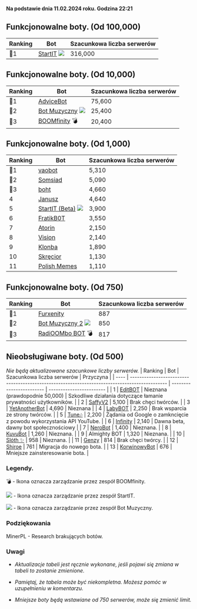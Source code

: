 **Na podstawie dnia 11.02.2024 roku. Godzina 22:21**

## Funkcjonowalne boty. (Od 100,000)

| Ranking | Bot                                                                                           | Szacunkowa liczba serwerów |
| ---- | --------------------------------------------------------------------------------------------- | ------------------------ |
|    🥇1 | [StartIT](https://discord.com/oauth2/authorize?client_id=572906387382861835&permissions=8&scope=bot) ![](https://pawelek.ml/startit.ico)          |               316,000 |

## Funkcjonowalne boty. (Od 10,000)
| Ranking | Bot                                                                                           | Szacunkowa liczba serwerów |
| ---- | --------------------------------------------------------------------------------------------- | ------------------------ |
|    🥇1 | [AdviceBot](https://discord.com/oauth2/authorize?client_id=942110955502989373&permissions=8&scope=bot)        |               75,600 |
|    🥈2 | [Bot Muzyczny](https://discord.com/oauth2/authorize?client_id=840892428613320726&permissions=8&scope=bot) ![](https://pawelek.ml/Bot-Muzyczny.ico)        |               25,400 |
|    🥉3 | [BOOMfinity](https://discord.com/oauth2/authorize?client_id=450017151323996173&permissions=8&scope=bot) 💣        |               20,400 |

## Funkcjonowalne boty. (Od 1,000)
| Ranking | Bot                                                                                           | Szacunkowa liczba serwerów |
| ---- | --------------------------------------------------------------------------------------------- | ------------------------ |
|    🥇1 | [vaobot](https://discord.com/oauth2/authorize?client_id=582183202341388308&scope=bot)           |      5,310        |
|    🥈2 | [Somsiad](https://discord.com/oauth2/authorize?client_id=473816281028493314&permissions=8&scope=bot)           |      5,090      |
|    🥉3 | [boht](https://discord.com/oauth2/authorize?client_id=489377322042916885&permissions=8&scope=bot)        |               4,660 |
|    4 | [Janusz](https://discord.com/oauth2/authorize?client_id=699551628499615764&permissions=8&scope=bot)        |               4,640 |
|    5 | [StartIT (Beta)](https://discord.com/oauth2/authorize?client_id=690617660177907712&permissions=8&scope=bot) ![](https://pawelek.ml/startit.ico)        |               3,900 |
|    6 | [FratikB0T](https://discord.com/oauth2/authorize?client_id=338359366891732993&permissions=8&scope=bot)        |               3,550 |
|    7 | [Atorin](https://discord.com/oauth2/authorize?client_id=408959273956147200&permissions=8&scope=bot)        |               2,150 |
|    8| [Vision](https://discord.com/oauth2/authorize?client_id=987166863593189376&permissions=8&scope=bot)        |               2,140 |
|    9| [Klonba](https://discord.com/oauth2/authorize?client_id=488809387910234145&permissions=8&scope=bot)        |               1,890 |
|    10| [Skręcior](https://discord.com/oauth2/authorize?client_id=939103800898224139&permissions=8&scope=bot)        |               1,130 |
|    11| [Polish Memes](https://discord.com/oauth2/authorize?client_id=829662885058707497&permissions=8&scope=bot)        |               1,110 |

## Funkcjonowalne boty. (Od 750)
| Ranking | Bot                                                                                           | Szacunkowa liczba serwerów |
| ---- | --------------------------------------------------------------------------------------------- | ------------------------ |
|    🥇1| [Furxenity](https://discord.com/oauth2/authorize?client_id=826778019179659314&permissions=8&scope=bot)       |               887 |
|    🥈2 | [Bot Muzyczny 2](https://discord.com/oauth2/authorize?client_id=933385820889550878&permissions=8&scope=bot) ![](https://pawelek.ml/Bot-Muzyczny.ico)        |       850         |
|    🥉3| [RadiOOMbo BOT](https://discord.com/oauth2/authorize?client_id=675416683481006159&permissions=8&scope=bot) 💣        |               817 |



## Nieobsługiwane boty. (Od 500)
*Nie będą aktualizowane szacunkowe liczby serwerów.*
| Ranking | Bot                                                                                           | Szacunkowa liczba serwerów | Przyczyna |
| ---- | --------------------------------------------------------------------------------------------- | ------------------------ | ------------------------ |
|    1 | [EditBOT](https://discord.com/oauth2/authorize?client_id=531953322899275797&scope=bot)           |               Nieznana (prawdopodnie 50,000) |       Szkodliwe działania dotyczące łamanie prywatności użytkowników.   |
|    2 | [SaffyV2](https://discord.com/oauth2/authorize?client_id=584011219103514635&scope=bot)           |      5,100        |       Brak chęci twórców.   |
|    3 | [YetAnotherBot](https://discord.com/oauth2/authorize?client_id=576468895461015552&permissions=8&scope=bot)        |               4,690 | Nieznana |
|    4 | [LabyBOT](https://discord.com/oauth2/authorize?client_id=546058545917984769&scope=bot)          |      2,250        |        Brak wsparcia ze strony twórców. |
|    5 | [Tune🎶](https://discord.com/oauth2/authorize?client_id=821795249348411393&scope=bot)           |      2,200        |       Żądania od Google o zamkncięcie z powodu wykorzystania API YouTube.   |
|    6 | [Infinity](https://discord.com/oauth2/authorize?client_id=545926934886875139&scope=bot)           |      2,140        |       Dawna beta, dawny bot społecznościowy  |
|    7 | [NeroBot](https://discord.com/oauth2/authorize?client_id=715273322199515316&scope=bot)           |      1,400        |       Nieznana.   |
|    8 | [KuvuBot](https://discord.com/oauth2/authorize?client_id=205965155282976768&scope=bot)           |      1,260        |       Nieznana.   |
|    9 | Almighty BOT           |      1,320        |       Nieznana.   |
|    10 | [Slóth ✨](https://discord.com/oauth2/authorize?client_id=800442243697213442&scope=bot)           |      958       |       Nieznana.   |
|    11 | [Genzy](https://discord.com/oauth2/authorize?client_id=954496821672153119&scope=bot)           |      814        |       Brak chęci twórcy.   |
|    12 | [Shiroe](https://discord.com/oauth2/authorize?client_id=778697286950715413&permissions=8&scope=bot)        |               761 | Migracja do nowego bota. |
|    13 | [KorwinowyBot](https://discord.com/oauth2/authorize?client_id=778641026776301608&permissions=8&scope=bot)        |               676 | Mniejsze zainsteresowanie bota. |


### Legendy.
💣 - Ikona oznacza zarządzanie przez zespół BOOMfinity.

![](https://pawelek.ml/startit.ico) - Ikona oznacza zarządzanie przez zespół StartIT.

![](https://pawelek.ml/Bot-Muzyczny.ico) - Ikona oznacza zarządzanie przez zespół Bot Muzyczny.

### Podziękowania
MinerPL - Research brakujących botów.

### Uwagi
* *Aktualizacje tabeli jest ręcznie wykonane, jeśli pojawi się zmiana w tabeli to zostanie zmienione.*

* *Pamiętaj, że tabela może być niekompletna. Możesz pomóc w uzupełnieniu w komentarzu.*

* *Mniejsze boty będą wstawiane od 750 serwerów, może się zmienić limit.*

